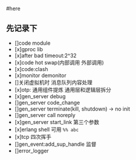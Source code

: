 #here


## 先记录下
* []code module
* [x]gproc lib
* [x]after bad timeout:2^32
* [x]code hot swap(内部调用 外部调用)
* [x]code:clash
* [x]monitor demonitor
* []关闭虚拟机时 消息队列内容处理
* [x]otp: 通用组件提炼 通用层和逻辑层拆分
* [x]gen_server debug
* []gen_server code_change
* []gen_server terminate(kill, shutdown) -> no init
* []gen_server call noreply
* [x]gen_server start_link 第三个参数
* [x]erlang shell 可用 `%% abc`
* [x]tcp 四次挥手
* []gen_event:add_sup_handle 监督
* []error_logger
